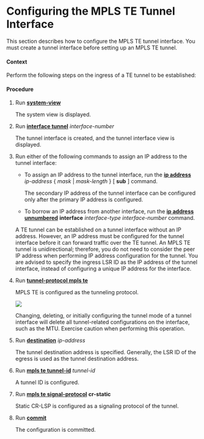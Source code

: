 Configuring the MPLS TE Tunnel Interface
========================================

This section describes how to configure the MPLS TE tunnel interface. You must create a tunnel interface before setting up an MPLS TE tunnel.

#### Context

Perform the following steps on the ingress of a TE tunnel to be established:


#### Procedure

1. Run [**system-view**](cmdqueryname=system-view)
   
   
   
   The system view is displayed.
2. Run [**interface tunnel**](cmdqueryname=interface+tunnel) *interface-number*
   
   
   
   The tunnel interface is created, and the tunnel interface view is displayed.
3. Run either of the following commands to assign an IP address to the tunnel interface:
   
   
   * To assign an IP address to the tunnel interface, run the [**ip address**](cmdqueryname=ip+address) *ip-address* { *mask* | *mask-length* } [ **sub** ] command.
     
     The secondary IP address of the tunnel interface can be configured only after the primary IP address is configured.
   * To borrow an IP address from another interface, run the [**ip address unnumbered**](cmdqueryname=ip+address+unnumbered) **interface** *interface-type interface-number* command.
   
   A TE tunnel can be established on a tunnel interface without an IP address. However, an IP address must be configured for the tunnel interface before it can forward traffic over the TE tunnel. An MPLS TE tunnel is unidirectional; therefore, you do not need to consider the peer IP address when performing IP address configuration for the tunnel. You are advised to specify the ingress LSR ID as the IP address of the tunnel interface, instead of configuring a unique IP address for the interface.
4. Run [**tunnel-protocol mpls te**](cmdqueryname=tunnel-protocol+mpls+te)
   
   
   
   MPLS TE is configured as the tunneling protocol.
   
   
   
   ![](../../../../public_sys-resources/note_3.0-en-us.png) 
   
   Changing, deleting, or initially configuring the tunnel mode of a tunnel interface will delete all tunnel-related configurations on the interface, such as the MTU. Exercise caution when performing this operation.
5. Run [**destination**](cmdqueryname=destination) *ip-address*
   
   
   
   The tunnel destination address is specified. Generally, the LSR ID of the egress is used as the tunnel destination address.
6. Run [**mpls te tunnel-id**](cmdqueryname=mpls+te+tunnel-id) *tunnel-id*
   
   
   
   A tunnel ID is configured.
7. Run [**mpls te signal-protocol**](cmdqueryname=mpls+te+signal-protocol) **cr-static**
   
   
   
   Static CR-LSP is configured as a signaling protocol of the tunnel.
8. Run [**commit**](cmdqueryname=commit)
   
   
   
   The configuration is committed.